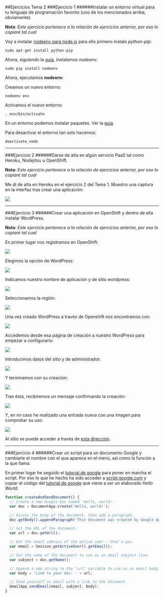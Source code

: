 ##Ejercicios Tema 2
###Ejercicio 1
######Instalar un entorno virtual para tu lenguaje de programación favorito (uno de los mencionados arriba, obviamente).

**Nota**: *Este ejercicio pertenece a la relación de ejercicios anterior, por eso lo copiaré tal cual*

[nodeenv para node.js]:https://pypi.python.org/pypi/nodeenv/
[guía]:https://pypi.python.org/pypi/nodeenv/
[virtualenv]:https://github.com/pypa/virtualenv

Voy a instalar [nodeenv para node.js] para ello primero instalo *python-pip*:
```
sudo apt-get install python-pip
```
Ahora, siguiendo la [guía], instalamos *nodeenv*:
```
sudo pip install nodeenv
```
Ahora, ejecutamos **nodeenv**: 

Creamos un nuevo entorno:
```
nodeenv env
```

Activamos el nuevo entorno: 
```
. env/bin/activate
```

En un entorno podemos instalar paquetes. Ver la [guía].

Para desactivar el entorno tan solo hacemos:
```
deactivate_node
```

***
###Ejercicio 2
######Darse de alta en algún servicio PaaS tal como Heroku, Nodejitsu u OpenShift.

**Nota**: *Este ejercicio pertenece a la relación de ejercicios anterior, por eso lo copiaré tal cual*

Me di de alta en Heroku en el ejercicio 2 del Tema 1. Muestro una captura en la interfaz tras crear una aplicación:

![](./Imagenes/registrado-heroku.png)

***

###Ejercicio 3
######Crear una aplicación en OpenShift y dentro de ella instalar WordPress.

**Nota**: *Este ejercicio pertenece a la relación de ejercicios anterior, por eso lo copiaré tal cual*

[esta dirección]:https://wordpress-xripa.rhcloud.com/

En primer lugar nos registramos en OpenShift:

![](./Imagenes/registrado-openshift.png)

Elegimos la opción de WordPress:

![](./Imagenes/openshift-1.png)

Indicamos nuestro nombre de aplicación y de sitio wordpress:

![](./Imagenes/openshift-2.png)

Seleccionamos la región:

![](./Imagenes/openshift-3.png)

Una vez creado WordPress a través de Openshift nos encontramos con:

![](./Imagenes/openshift-4.png)

Accedemos desde esa página de creación a nuestro WordPress para empezar a configurarlo:

![](./Imagenes/openshift-6.png)

Introducimos datos del sitio y de administrador:

![](./Imagenes/openshift-7.png)

Y terminamos con su creación:

![](./Imagenes/openshift-8.png)

Tras ésta, recibiremos un mensaje confirmando la creación:

![](./Imagenes/registrado-wordpress.png)

Y, en mi caso he realizado una entrada nueva con una imagen para comprobar su uso:

![](./Imagenes/openshift-9.png)

Al sitio se puede acceder a través de [esta dirección].

***
###Ejercicio 4
######Crear un script para un documento Google y cambiarle el nombre con el que aparece en el menú, así como la función a la que llama.

[tutorial de google]:https://developers.google.com/apps-script/overview#your_first_script

En primer lugar he seguido el [tutorial de google] para poner en marcha el script. Por eso lo que he hecho ha sido acceder a [script.google.com](https://script.google.com/) y copiar el código del [tutorial de google] que viene a ser un elaborado *Hello World*:
```javascript
function createAndSendDocument() {
  // Create a new Google Doc named 'Hello, world!'
  var doc = DocumentApp.create('Hello, world!');

  // Access the body of the document, then add a paragraph.
  doc.getBody().appendParagraph('This document was created by Google Apps Script.');

  // Get the URL of the document.
  var url = doc.getUrl();

  // Get the email address of the active user - that's you.
  var email = Session.getActiveUser().getEmail();

  // Get the name of the document to use as an email subject line.
  var subject = doc.getName();

  // Append a new string to the "url" variable to use as an email body.
  var body = 'Link to your doc: ' + url;

  // Send yourself an email with a link to the document.
  GmailApp.sendEmail(email, subject, body);
}
```
